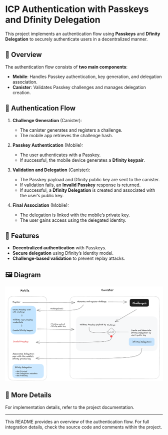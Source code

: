 # ICP Authentication with Passkeys and Dfinity Delegation

This project implements an authentication flow using **Passkeys** and **Dfinity Delegation** to securely authenticate users in a decentralized manner.

## 📜 Overview

The authentication flow consists of **two main components**:  

- **Mobile**: Handles Passkey authentication, key generation, and delegation association.  
- **Canister**: Validates Passkey challenges and manages delegation creation.  

## 🔄 Authentication Flow

1. **Challenge Generation** (Canister):  
   - The canister generates and registers a challenge.  
   - The mobile app retrieves the challenge hash.  

2. **Passkey Authentication** (Mobile):  
   - The user authenticates with a Passkey.  
   - If successful, the mobile device generates a **Dfinity keypair**.  

3. **Validation and Delegation** (Canister):  
   - The Passkey payload and Dfinity public key are sent to the canister.  
   - If validation fails, an **Invalid Passkey** response is returned.  
   - If successful, a **Dfinity Delegation** is created and associated with the user’s public key.  

4. **Final Association** (Mobile):  
   - The delegation is linked with the mobile’s private key.  
   - The user gains access using the delegated identity.  

## 📌 Features

- **Decentralized authentication** with Passkeys.  
- **Secure delegation** using Dfinity’s identity model.  
- **Challenge-based validation** to prevent replay attacks.  

## 🖼️ Diagram

![Authentication Flow](diagram-icp-auth.png)

## 📖 More Details

For implementation details, refer to the project documentation.

---

This README provides an overview of the authentication flow. For full integration details, check the source code and comments within the project.